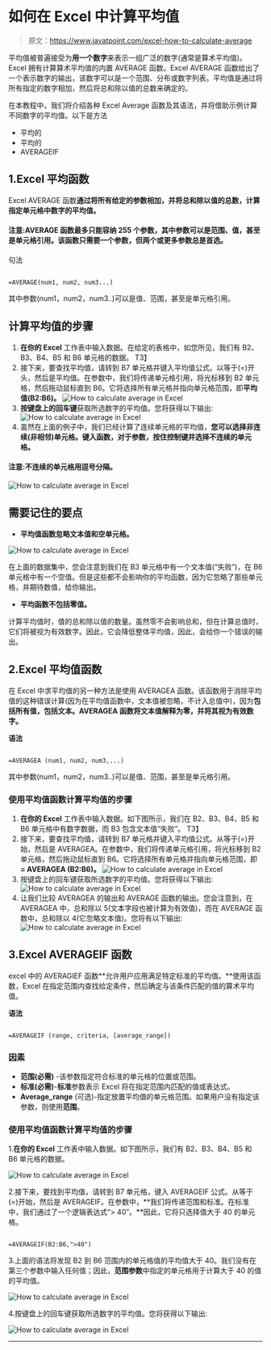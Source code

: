 # 如何在 Excel 中计算平均值

> 原文：<https://www.javatpoint.com/excel-how-to-calculate-average>

平均值被普遍接受为**用一个数字**来表示一组广泛的数字(通常是算术平均值)。Excel 拥有计算算术平均值的内置 AVERAGE 函数。Excel AVERAGE 函数给出了一个表示数字的输出，该数字可以是一个范围、分布或数字列表。平均值是通过将所有指定的数字相加，然后将总和除以值的总数来确定的。

在本教程中，我们将介绍各种 Excel Average 函数及其语法，并将借助示例计算不同数字的平均值。以下是方法

*   平均的
*   平均的
*   AVERAGEIF

## 1.Excel 平均函数

Excel AVERAGE 函数**通过将所有给定的参数相加，并将总和除以值的总数，计算指定单元格中数字的平均值。**

#### 注意:AVERAGE 函数最多只能容纳 255 个参数，其中参数可以是范围、值，甚至是单元格引用。该函数只需要一个参数，但两个或更多参数总是首选。

句法

```

=AVERAGE(num1, num2, num3...)                   

```

其中参数(num1，num2，num3..)可以是值、范围，甚至是单元格引用。

## 计算平均值的步骤

1.  **在你的 Excel** 工作表中输入数据。在给定的表格中，如您所见，我们有 B2、B3、B4、B5 和 B6 单元格的数据。
    T3】
2.  接下来，要查找平均值，请转到 B7 单元格并键入平均值公式。以等于(=)开头，然后是平均值。在参数中，我们将传递单元格引用，将光标移到 B2 单元格，然后拖动鼠标直到 B6。它将选择所有单元格并指向单元格范围，即**平均值(B2:B6)。**
    ![How to calculate average in Excel](img/c9270050aa8b3cb00db1202f9733fe26.png)
3.  **按键盘上的回车键**获取所选数字的平均值。您将获得以下输出:
    ![How to calculate average in Excel](img/6f3b7b27fd3edb846761010d412a826e.png)
4.  虽然在上面的例子中，我们已经计算了连续单元格的平均值，**您可以选择非连续(非相邻)单元格。**键入函数，对于参数，按住**控制键并选择不连续的单元格。**

#### 注意:不连续的单元格用逗号分隔。

![How to calculate average in Excel](img/04c026ea389e74f8440eaf0cbb4ed860.png)

## 需要记住的要点

*   **平均值函数忽略文本值和空单元格。**

![How to calculate average in Excel](img/2f996f8755981bdccad2e8fd4c2578d1.png)

在上面的数据集中，您会注意到我们在 B3 单元格中有一个文本值(“失败”)，在 B6 单元格中有一个空值。但是这些都不会影响你的平均函数，因为它忽略了那些单元格，并期待数值，给你输出。

*   **平均函数不包括零值。**

计算平均值时，值的总和除以值的数量。虽然零不会影响总和，但在计算总值时，它们将被视为有效数字。因此，它会降低整体平均值，因此，会给你一个错误的输出。

## 2.Excel 平均值函数

在 Excel 中求平均值的另一种方法是使用 AVERAGEA 函数。该函数用于消除平均值的这种错误计算(因为在平均值函数中，文本值被忽略，不计入总值中)，因为**包括所有值，包括文本。AVERAGEA 函数将文本值解释为零，并将其视为有效数字。**

**语法**

```

=AVERAGEA (num1, num2, num3,...)

```

其中参数(num1，num2，num3..)可以是值、范围，甚至是单元格引用。

### 使用平均值函数计算平均值的步骤

1.  **在你的 Excel** 工作表中输入数据。如下图所示，我们在 B2、B3、B4、B5 和 B6 单元格中有数字数据，而 B3 包含文本值“失败”。
    T3】
2.  接下来，要查找平均值，请转到 B7 单元格并键入平均值公式。从等于(=)开始，然后是 AVERAGEA。在参数中，我们将传递单元格引用，将光标移到 B2 单元格，然后拖动鼠标直到 B6。它将选择所有单元格并指向单元格范围，即 **= AVERAGEA (B2:B6)。**
    ![How to calculate average in Excel](img/f98a395610a548f2cd1244a93191d4fc.png)
3.  按键盘上的回车键获取所选数字的平均值。您将获得以下输出:
    ![How to calculate average in Excel](img/18b0380e040970b506d8ce4dbe0619aa.png)
4.  让我们比较 AVERAGEA 的输出和 AVERAGE 函数的输出。您会注意到，在 AVERAGEA 中，总和除以 5(文本字段也被计算为有效值)，而在 AVERAGE 函数中，总和除以 4(它忽略文本值)。您将有以下输出:
    ![How to calculate average in Excel](img/5d8380da3f8b31fc5849e798026c3edb.png)

## 3.Excel AVERAGEIF 函数

excel 中的 AVERAGIEF 函数**允许用户应用满足特定标准的平均值。**使用该函数，Excel 在指定范围内查找给定条件，然后确定与该条件匹配的值的算术平均值。

**语法**

```

=AVERAGEIF (range, criteria, [average_range])

```

### 因素

*   **范围(必需)** -该参数指定符合标准的单元格的位置或范围。
*   **标准(必需)**-**标准**参数表示 Excel 将在指定范围内匹配的值或表达式。
*   **Average_range** (可选)-指定放置平均值的单元格范围。如果用户没有指定该参数，则使用**范围**。

### 使用平均值函数计算平均值的步骤

1.**在你的 Excel** 工作表中输入数据。如下图所示，我们有 B2、B3、B4、B5 和 B6 单元格的数据。

![How to calculate average in Excel](img/5f549d33d1c623a0c340fc9909affefc.png)

2.接下来，要找到平均值，请转到 B7 单元格，键入 AVERAGEIF 公式。从等于(=)开始，然后是 AVERAGEIF。在参数中，**我们将传递范围和标准。在标准中，我们通过了一个逻辑表达式“> 40”。**因此，它将只选择值大于 40 的单元格。

```

=AVERAGEIF(B2:B6,">40")

```

3.上面的语法将发现 B2 到 B6 范围内的单元格值的平均值大于 40。我们没有在第三个参数中输入任何值；因此，**范围参数**中指定的单元格用于计算大于 40 的值的平均值。

![How to calculate average in Excel](img/8eaf3b35b94d5f0222a79529012c524b.png)

4.按键盘上的回车键获取所选数字的平均值。您将获得以下输出:

![How to calculate average in Excel](img/645aa3a9ab239da18aba088836cf88d7.png)

* * *